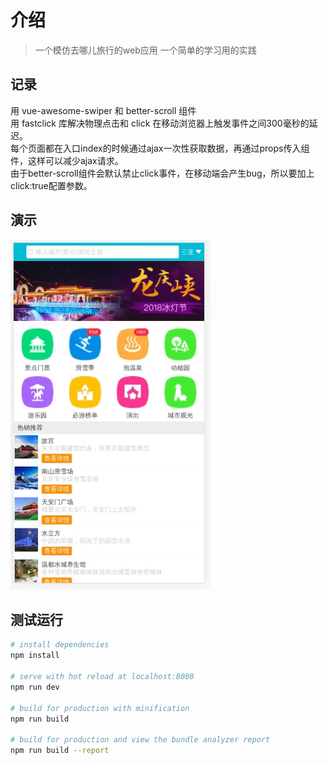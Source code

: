 # 介绍

> 一个模仿去哪儿旅行的web应用
> 一个简单的学习用的实践

## 记录

用 vue-awesome-swiper 和  better-scroll 组件  
用 fastclick 库解决物理点击和 click 在移动浏览器上触发事件之间300毫秒的延迟。  
每个页面都在入口index的时候通过ajax一次性获取数据，再通过props传入组件，这样可以减少ajax请求。  
由于better-scroll组件会默认禁止click事件，在移动端会产生bug，所以要加上click:true配置参数。  

## 演示

!['演示'](https://raw.githubusercontent.com/YoMiao/go-where/master/screenshots/go-where.gif)

## 测试运行

``` bash
# install dependencies
npm install

# serve with hot reload at localhost:8080
npm run dev

# build for production with minification
npm run build

# build for production and view the bundle analyzer report
npm run build --report
```

<!-- For a detailed explanation on how things work, check out the [guide](http://vuejs-templates.github.io/webpack/) and [docs for vue-loader](http://vuejs.github.io/vue-loader). -->
